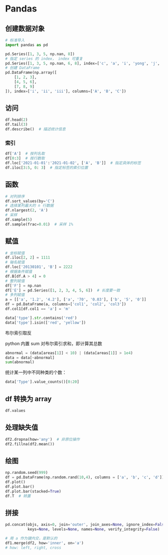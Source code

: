 # Pandas

## 创建数据对象

```python
# 标准导入
import pandas as pd

pd.Series([1, 3, 5, np.nan, 8])
# 指定 series 的 index， index 可重复
pd.Series([1, 3, 5, np.nan, 6, 8], index=['c', 'a', 'i', 'yong', 'j', 'i'])
# 创建 DataFrame
pd.DataFrame(np.array([
    [1, 2, 3],
    [4, 5, 6],
    [7, 8, 9]
]), index=['i', 'ii', 'iii'], columns=['A', 'B', 'C'])
```

## 访问

```python
df.head(2)
df.tail(3)
df.describe()  # 描述统计信息
```

### 索引

```python
df['A']  # 按列名取
df[0:3]  # 按行数取
df.loc['2021-01-01':'2021-01-02', ['A', 'B']]  # 指定具体的标签
df.iloc[3:5, 0: 3]  # 指定标签的索引位置
```

## 函数

```python
# 对列排序
df.sort_values(by='C')
# 选择某列最大的 n 行数据
df.nlargest(2, 'A')
# 采样
df.sample(5)
df.sample(frac=0.01)  # 采样 1%

```

## 赋值

```python
# 坐标赋值
df.iloc[2, 2] = 1111
# 轴名赋值
df.loc['20130101', 'B'] = 2222
# 根据条件赋值
df.B[df.A > 4] = 0
# 整列赋值
df['F'] = np.nan
df['E'] = pd.Series([1, 2, 3, 4, 5, 6])  # 长度要一致
# 多列赋值
a = [['a', '1.2', '4.2'], ['a', '70', '0.03'], ['b', '5', '0']]
df = pd.DataFrame(a, columns=['col1', 'col2', 'col3'])
df.col1[df.col1 == 'a'] = 'm'
```

```python
data['type'].str.contains('red')
data['type'].isin(['red', 'yellow'])
```

布尔索引取反

python 内置 sum 对布尔索引求和，即计算其总数

```python
abnormal = (data[areas[1]] < 10) | (data[areas[1]] > 1e4)
data = data[~abnormal]
sum(abnormal)
```

统计某一列中不同种类的个数：

```python
data['Type'].value_counts()[0:20]
```

## df 转换为 array

```python
df.values
```

## 处理缺失值

```python
df2.dropna(how='any')  # 非原位操作
df2.fillna(df2.mean())
```

## 绘图

```python
np.random.seed(999)
df = pd.DataFrame(np.random.rand(10,4), columns = ['a', 'b', 'c', 'd'])
df.plot()
df.plot.bar()
df.plot.bar(stacked=True)
df.T  # 转置
```

## 拼接

```python
pd.concat(objs, axis=0, join='outer', join_axes=None, ignore_index=False,
          keys=None, levels=None, names=None, verify_integrity=False)

# 用 a 作为键内交，是默认的
df1.merge(df2, how='inner', on='a')
# how: left, right, cross
```

